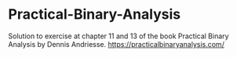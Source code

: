 # Practical-Binary-Analysis
Solution to exercise at chapter 11 and 13 of the book Practical Binary Analysis by Dennis Andriesse.
https://practicalbinaryanalysis.com/
